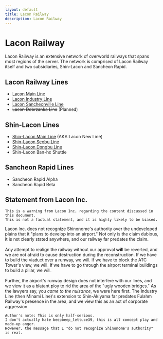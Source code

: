 ```yaml
---
layout: default
title: Lacon Railway
description: Lacon Railway
---
```


# Lacon Railway

Lacon Railway is an extensive network of overworld railways that spans most regions of the server.
The network is comprised of Lacon Railway itself and two subsidiaries, Shin-Lacon and Sancheon Rapid.

## Lacon Railway Lines

- [Lacon Main Line](/rail-lines/lcn-main-line)
- [Lacon Industry Line](/rail-lines/lcn-industry-line)
- [Lacon Sancheonville Line](/rail-lines/lcn-sancheonville-line)
- ~~Lacon Dobrzanka Line~~ (Planned)

## Shin-Lacon Lines

- [Shin-Lacon Main Line](/rail-lines/slcn-main-line) (AKA Lacon New Line)
- [Shin-Lacon Seobu Line](/rail-lines/slcn-seobu-line)
- [Shin-Lacon Dongbu Line](/rail-lines/slcn-dongbu-line)
- Shin-Lacon Ban-ho Shuttle

## Sancheon Rapid Lines

- Sancheon Rapid Alpha
- Sancheon Rapid Beta

## Statement from Lacon Inc.

```warning
This is a warning from Lacon Inc. regarding the content discussed in this document.
This is not a factual statement, and it is highly likely to be biased.
```

Lacon Inc. does not recognize Shinonome's authority over the undeveloped plains that it
"plans to develop into an airport." Not only is the claim dubious, it is not clearly stated
anywhere, and our railway far predates the claim.<br><br>
Any attempt to realign the railway without our approval **will** be reverted, and we are not
afraid to cause destruction during the reconstruction. If we have to build the viaduct over
a runway, we will. If we have to block the ATC Tower's view, we will. If we have to go through
the airport terminal buildings to build a pillar, we will.<br><br>
Further, the airport's runway design does not interfere with our lines, and we view it as
a blatant ploy to rid the area of the "ugly wooden bridges." As the lawyers say, you
*came to the nuisance*, we were here first.
The Industry Line (then Minami Line)'s extension to Shin-Akiyama far predates Fulahm Railway's
presence in the area, and we view this as an act of corporate aggression.

```note
Author's note: This is only half-serious.
I don't actually hate beepbeep_lettuce39, this is all concept play and made-up anger.
However, the message that I "do not recognize Shinonome's authority" is real.
```